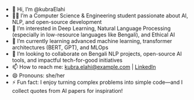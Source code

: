 - 👋 Hi, I’m @kubraElahi  
- 👩‍💻 I’m a Computer Science & Engineering student passionate about AI, NLP, and open-source development  
- 👀 I’m interested in Deep Learning, Natural Language Processing (especially in low-resource languages like Bengali), and Ethical AI  
- 🌱 I’m currently learning advanced machine learning, transformer architectures (BERT, GPT), and MLOps  
- 💞️ I’m looking to collaborate on Bengali NLP projects, open-source AI tools, and impactful tech-for-good initiatives  
- 📫 How to reach me: kubra.elahi@example.com | [LinkedIn](www.linkedin.com/in/kubra-elahi-43a933195)
- 😄 Pronouns: she/her  
- ⚡ Fun fact: I enjoy turning complex problems into simple code—and I collect quotes from AI papers for inspiration!  


<!---
kubraElahi/kubraElahi is a ✨ special ✨ repository because its `README.md` (this file) appears on your GitHub profile.
You can click the Preview link to take a look at your changes.
--->
